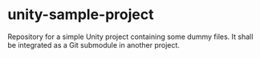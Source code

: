 # unity-sample-project
Repository for a simple Unity project containing some dummy files. It shall be integrated as a Git submodule in another project.
